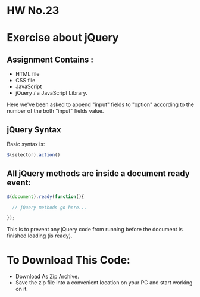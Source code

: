 # HW No.23 
# Exercise about jQuery 

## Assignment Contains :
* HTML file
* CSS file
* JavaScript
* jQuery / a JavaScript Library.

Here we've been asked to append "input" fields to "option" according to the number of the both "input" fields value.

## jQuery Syntax
Basic syntax is: 
```js
$(selector).action()
```
##  All jQuery methods are inside a document ready event:

```js
$(document).ready(function(){

  // jQuery methods go here...

});
```
This is to prevent any jQuery code from running before the document is finished loading (is ready).

# To Download This Code:
 
* Download As Zip Archive.
* Save the zip file into a convenient location on your PC and start working on it.
